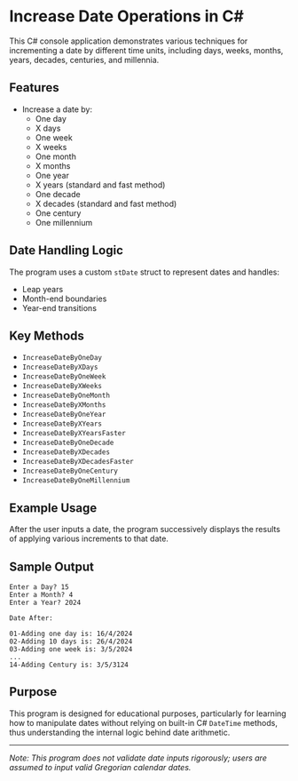 
# Increase Date Operations in C#

This C# console application demonstrates various techniques for incrementing a date by different time units, including days, weeks, months, years, decades, centuries, and millennia.

## Features

- Increase a date by:
  - One day
  - X days
  - One week
  - X weeks
  - One month
  - X months
  - One year
  - X years (standard and fast method)
  - One decade
  - X decades (standard and fast method)
  - One century
  - One millennium

## Date Handling Logic

The program uses a custom `stDate` struct to represent dates and handles:
- Leap years
- Month-end boundaries
- Year-end transitions

## Key Methods

- `IncreaseDateByOneDay`
- `IncreaseDateByXDays`
- `IncreaseDateByOneWeek`
- `IncreaseDateByXWeeks`
- `IncreaseDateByOneMonth`
- `IncreaseDateByXMonths`
- `IncreaseDateByOneYear`
- `IncreaseDateByXYears`
- `IncreaseDateByXYearsFaster`
- `IncreaseDateByOneDecade`
- `IncreaseDateByXDecades`
- `IncreaseDateByXDecadesFaster`
- `IncreaseDateByOneCentury`
- `IncreaseDateByOneMillennium`

## Example Usage

After the user inputs a date, the program successively displays the results of applying various increments to that date.

## Sample Output

```
Enter a Day? 15
Enter a Month? 4
Enter a Year? 2024

Date After:

01-Adding one day is: 16/4/2024
02-Adding 10 days is: 26/4/2024
03-Adding one week is: 3/5/2024
...
14-Adding Century is: 3/5/3124
```

## Purpose

This program is designed for educational purposes, particularly for learning how to manipulate dates without relying on built-in C# `DateTime` methods, thus understanding the internal logic behind date arithmetic.

---

*Note: This program does not validate date inputs rigorously; users are assumed to input valid Gregorian calendar dates.*

